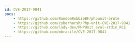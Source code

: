 ```yaml
---
id: CVE-2017-9841
pocs:
    - https://github.com/RandomRobbieBF/phpunit-brute
    - https://github.com/cyberharsh/Php-unit-CVE-2017-9841
    - https://github.com/ludy-dev/PHPUnit_eval-stdin_RCE
    - https://github.com/mbrasile/CVE-2017-9841
---
```

